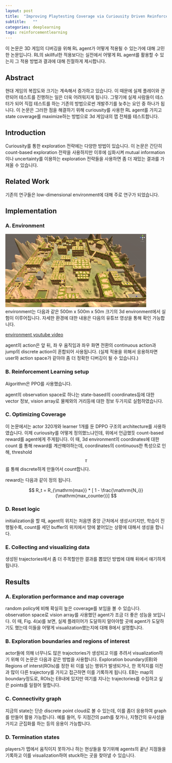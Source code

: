 ```yaml
---
layout: post
title:  "Improving Playtesting Coverage via Curiousity Driven Reinforcement Learning Agents 논문 리뷰 및 설명"
subtitle:   ""
categories: deeplearning
tags: reinforcementlearning
---
```

이 논문은 3D 게임의 디버깅을 위해 RL agent가 어떻게 적용될 수 있는가에 대해 고민한 논문입니다. RL의 skillful한 적용보다는 실전에서 어떻게 RL agent를 활용할 수 있는지 
그 적용 방법과 결과에 대해 친절하게 제시합니다.


## Abstract

현대 게임의 복잡도와 크기는 계속해서 증가하고 있습니다. 이 때문에 실제 플레이와 관련되어 테스트를 진행하는 일은 더욱 어려워지게 됩니다. 그렇기에 실제 
사람들이 테스터가 되어 직접 테스트를 하는 기존의 방법으로썬 개발주기를 늦추는 요인 중 하나가 됩니다.
이 논문은 그러한 점을 해결하기 위해 curiousity를 사용한 RL agent를 가지고 state coverage를 maximize하는 방법으로 3d 게임내의 맵 전체를 테스트합니다.


## Introduction
Curiousity를 통한 exploration 전략에는 다양한 방법이 있습니다. 이 논문은 간단히 count-based exploration 전략을 사용하지만 이후에
심화시켜 mutual information이나 uncertainty를 이용하는 exploration 전략들을 사용하면 좀 더 재밌는 결과를 가져올 수 있습니다.

## Related Work
기존의 연구들은 low-dimensional environment에 대해 주로 연구가 되었습니다.

## Implementation
### A. Environment 
![playtesting_rl_0](/assets/img/playtesting_rl_0.PNG)
environment는 다음과 같은 500m x 500m x 50m 크기의 3d environment에서 실험이 이루어집니다. 자세한 환경에 대한 내용은 다음의 유튜브 영상을 통해 확인 가능합니다.


[environment youtube video](https://www.youtube.com/watch?v=cfm3R94FB_4)


agent의 action은 앞 뒤, 좌 우 움직임과 좌우 화면 전환의 continuous action과 jump의 discrete action이 혼합되어 사용됩니다.
(실제 적용을 위해서 응용하자면 user와 action space가 같아야 좀 더 정확한 디버깅이 될 수 있습니다.)

### B. Reinforcement Learning setup

Algorithm은 PPO를 사용했습니다.

agent의 observation space로 하나는 state-based의 coordinates등에 대한 vector 정보, vision array로 물체와의 거리등에 대한 정보 두가지로 실험하였습니다.

### C. Optimizing Coverage
이 논문에서는 actor 320개와 learner 1개를 둔 DPPO 구조의 architecture를 사용하였습니다.
이제 curiousity를 어떻게 정의했느냐인데, 위에서 언급했듯 count-based reward를 agent에게 주게됩니다. 이 때, 3d environment의 coordinates에 대한 count
를 통해 reward를 계산해야하는데, coordinates의 continuous한 특성으로 인해, threshold $$ \tau $$를 통해 discrete하게 만들어서 count합니다.

reward는 다음과 같이 정의 됩니다.

$$ R_t = R_{\mathrm{max}} * [ 1 - \frac{\mathrm{N_i}}{\mathrm{max_counter}}] $$

### D. Reset logic
initialization을 할 때, agent의 위치는 처음엔 중앙 근처에서 생성시키지만, 학습이 진행될수록, count를 세던 buffer의 위치에서 땅에 붙어있는 상황에 대해서
생성을 합니다.

### E. Collecting and visualizing data
생성된 trajectories에서 좀 더 주목할만한 결과를 뽑았던 방법에 대해 뒤에서 얘기하게 됩니다.

## Results

### A. Exploration performance and map coverage
random policy에 비해 확실히 높은 coverage를 보임을 볼 수 있습니다. observation space로 vision array를 사용했던 agent가 조금 더 좋은 성능을 보입니다. 
이 때, Fig. 4(a)를 보면, 실제 플레이어가 도달하지 말아야할 곳에 agent가 도달하기도 했는데 이들을 어떻게 visualization했는지에 대해 B에서 설명합니다.

### B. Exploration boundaries and regions of interest
actor들에 의해 너무나도 많은 trajoctories가 생성되고 이를 추려서 visualization하기 위해 이 논문은 다음과 같은 방법을 사용합니다.
Exploration boundary(EB)와 Regions of interst(ROIs)를 정한 뒤 이를 넘는 행위가 발생되거나, 한 목적지를 이전과 많이 다른 trajectory를 가지고 접근하면 이를 기록하게 됩니다.
EB는 map의 boundary정도로, ROIs는 EB내에 있지만 여기를 지나는 trajectories를 수집하고 싶은 points를 일컬어 말합니다.

### C. Connectivity graph
지금의 state는 단순 discrete point cloud로 볼 수 있는데, 이를 좀더 응용하여 graph를 만들어 활용 가능합니다. 예를 들어, 두 지점간의 path를 찾거나, 지형간의 유사성을 가지고 군집화를
 하는 등의 응용이 가능합니다.
### D. Termination states
players가 맵에서 움직이지 못하거나 하는 현상들을 찾기위해 agents의 끝난 지점들을 기록하고 이를 visualization하여 stuck하는 곳을 찾아낼 수 있습니다.
